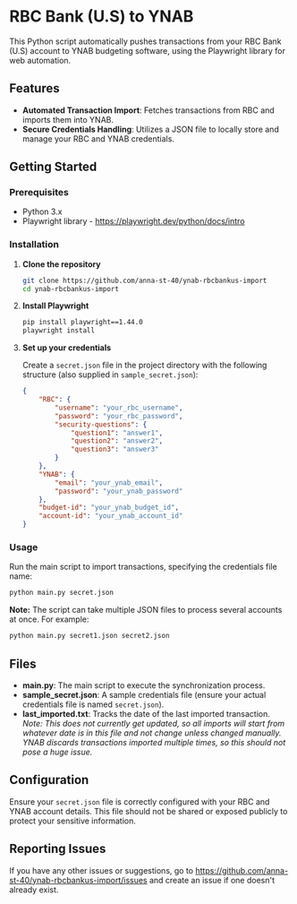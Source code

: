 # RBC Bank (U.S) to YNAB

This Python script automatically pushes transactions from your RBC Bank (U.S) account to YNAB budgeting software, using the Playwright library for web automation.

## Features

- **Automated Transaction Import**: Fetches transactions from RBC and imports them into YNAB.
- **Secure Credentials Handling**: Utilizes a JSON file to locally store and manage your RBC and YNAB credentials.

## Getting Started

### Prerequisites

- Python 3.x
- Playwright library - https://playwright.dev/python/docs/intro

### Installation

1. **Clone the repository**
   ```bash
   git clone https://github.com/anna-st-40/ynab-rbcbankus-import
   cd ynab-rbcbankus-import
   ```

2. **Install Playwright**
   ```bash
   pip install playwright==1.44.0
   playwright install
   ```

3. **Set up your credentials**

   Create a `secret.json` file in the project directory with the following structure (also supplied in `sample_secret.json`):

   ```json
   {
       "RBC": {
           "username": "your_rbc_username",
           "password": "your_rbc_password",
           "security-questions": {
               "question1": "answer1",
               "question2": "answer2",
               "question3": "answer3"
           }
       },
       "YNAB": {
           "email": "your_ynab_email",
           "password": "your_ynab_password"
       },
       "budget-id": "your_ynab_budget_id",
       "account-id": "your_ynab_account_id"
   }
   ```

### Usage

Run the main script to import transactions, specifying the credentials file name:

```bash
python main.py secret.json
```

**Note:** The script can take multiple JSON files to process several accounts at once. For example:

```bash
python main.py secret1.json secret2.json
```

## Files

- **main.py**: The main script to execute the synchronization process.
- **sample_secret.json**: A sample credentials file (ensure your actual credentials file is named ```secret.json```).
- **last_imported.txt**: Tracks the date of the last imported transaction. *Note: This does not currently get updated, so all imports will start from whatever date is in this file and not change unless changed manually. YNAB discards transactions imported multiple times, so this should not pose a huge issue.*

## Configuration

Ensure your `secret.json` file is correctly configured with your RBC and YNAB account details. This file should not be shared or exposed publicly to protect your sensitive information.

## Reporting Issues
If you have any other issues or suggestions, go to https://github.com/anna-st-40/ynab-rbcbankus-import/issues and create an issue if one doesn't already exist.